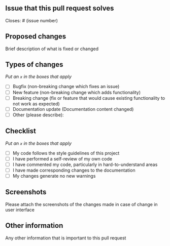 ## Issue that this pull request solves

Closes: # (issue number)

## Proposed changes

Brief description of what is fixed or changed

## Types of changes

_Put an `x` in the boxes that apply_

- [ ] Bugfix (non-breaking change which fixes an issue)
- [ ] New feature (non-breaking change which adds functionality)
- [ ] Breaking change (fix or feature that would cause existing functionality to not work as expected)
- [ ] Documentation update (Documentation content changed)
- [ ] Other (please describe): 

## Checklist

_Put an `x` in the boxes that apply_

- [ ] My code follows the style guidelines of this project
- [ ] I have performed a self-review of my own code
- [ ] I have commented my code, particularly in hard-to-understand areas
- [ ] I have made corresponding changes to the documentation
- [ ] My changes generate no new warnings

## Screenshots

Please attach the screenshots of the changes made in case of change in user interface

## Other information

Any other information that is important to this pull request